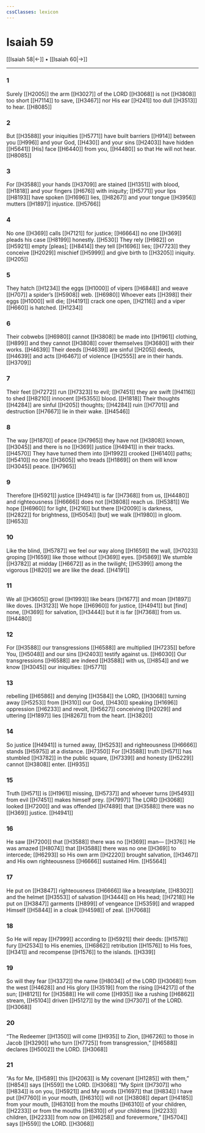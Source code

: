 ```yaml
---
cssClasses: lexicon
---
```


# Isaiah 59

[[Isaiah 58|←]] • [[Isaiah 60|→]]

---

### 1
Surely [[H2005]] the arm [[H3027]] of the LORD [[H3068]] is not [[H3808]] too short [[H7114]] to save, [[H3467]] nor His ear [[H241]] too dull [[H3513]] to hear. [[H8085]]

### 2
But [[H3588]] your iniquities [[H5771]] have built barriers [[H914]] between you [[H996]] and your God, [[H430]] and your sins [[H2403]] have hidden [[H5641]] [His] face [[H6440]] from you, [[H4480]] so that He will not hear. [[H8085]]

### 3
For [[H3588]] your hands [[H3709]] are stained [[H1351]] with blood, [[H1818]] and your fingers [[H676]] with iniquity; [[H5771]] your lips [[H8193]] have spoken [[H1696]] lies, [[H8267]] and your tongue [[H3956]] mutters [[H1897]] injustice. [[H5766]]

### 4
No one [[H369]] calls [[H7121]] for justice; [[H6664]] no one [[H369]] pleads his case [[H8199]] honestly. [[H530]] They rely [[H982]] on [[H5921]] empty [pleas]; [[H8414]] they tell [[H1696]] lies; [[H7723]] they conceive [[H2029]] mischief [[H5999]] and give birth to [[H3205]] iniquity. [[H205]]

### 5
They hatch [[H1234]] the eggs [[H1000]] of vipers [[H6848]] and weave [[H707]] a spider’s [[H5908]] web. [[H6980]] Whoever eats [[H398]] their eggs [[H1000]] will die; [[H4191]] crack one open, [[H2116]] and a viper [[H660]] is hatched. [[H1234]]

### 6
Their cobwebs [[H6980]] cannot [[H3808]] be made into [[H1961]] clothing, [[H899]] and they cannot [[H3808]] cover themselves [[H3680]] with their works. [[H4639]] Their deeds [[H4639]] are sinful [[H205]] deeds, [[H4639]] and acts [[H6467]] of violence [[H2555]] are in their hands. [[H3709]]

### 7
Their feet [[H7272]] run [[H7323]] to evil; [[H7451]] they are swift [[H4116]] to shed [[H8210]] innocent [[H5355]] blood. [[H1818]] Their thoughts [[H4284]] are sinful [[H205]] thoughts; [[H4284]] ruin [[H7701]] and destruction [[H7667]] lie in their wake. [[H4546]]

### 8
The way [[H1870]] of peace [[H7965]] they have not [[H3808]] known, [[H3045]] and there is no [[H369]] justice [[H4941]] in their tracks. [[H4570]] They have turned them into [[H1992]] crooked [[H6140]] paths; [[H5410]] no one [[H3605]] who treads [[H1869]] on them  will know [[H3045]] peace. [[H7965]]

### 9
Therefore [[H5921]] justice [[H4941]] is far [[H7368]] from us, [[H4480]] and righteousness [[H6666]] does not [[H3808]] reach us. [[H5381]] We hope [[H6960]] for light, [[H216]] but there [[H2009]] is darkness, [[H2822]] for brightness, [[H5054]] [but] we walk [[H1980]] in gloom. [[H653]]

### 10
Like the blind, [[H5787]] we feel our way along [[H1659]] the wall, [[H7023]] groping [[H1659]] like those without [[H369]] eyes. [[H5869]] We stumble [[H3782]] at midday [[H6672]] as in the twilight; [[H5399]] among the vigorous [[H820]] we are like the dead. [[H4191]]

### 11
We all [[H3605]] growl [[H1993]] like bears [[H1677]] and moan [[H1897]] like doves. [[H3123]] We hope [[H6960]] for justice, [[H4941]] but [find] none, [[H369]] for salvation, [[H3444]] but it is far [[H7368]] from us. [[H4480]]

### 12
For [[H3588]] our transgressions [[H6588]] are multiplied [[H7235]] before You, [[H5048]] and our sins [[H2403]] testify against us. [[H6030]] Our transgressions [[H6588]] are indeed [[H3588]] with us, [[H854]] and we know [[H3045]] our iniquities: [[H5771]]

### 13
rebelling [[H6586]] and denying [[H3584]] the LORD, [[H3068]] turning away [[H5253]] from [[H310]] our God, [[H430]] speaking [[H1696]] oppression [[H6233]] and revolt, [[H5627]] conceiving [[H2029]] and uttering [[H1897]] lies [[H8267]] from the heart. [[H3820]]

### 14
So justice [[H4941]] is turned away, [[H5253]] and righteousness [[H6666]] stands [[H5975]] at a distance. [[H7350]] For [[H3588]] truth [[H571]] has stumbled [[H3782]] in the public square, [[H7339]] and honesty [[H5229]] cannot [[H3808]] enter. [[H935]]

### 15
Truth [[H571]] is [[H1961]] missing, [[H5737]] and whoever turns [[H5493]] from evil [[H7451]] makes himself prey. [[H7997]] The LORD [[H3068]] looked [[H7200]] and was offended [[H7489]] that [[H3588]] there was no [[H369]] justice. [[H4941]]

### 16
He saw [[H7200]] that [[H3588]] there was no [[H369]] man— [[H376]] He was amazed [[H8074]] that [[H3588]] there was no one [[H369]] to intercede; [[H6293]] so His own arm [[H2220]] brought salvation, [[H3467]] and His own righteousness [[H6666]] sustained Him. [[H5564]]

### 17
He put on [[H3847]] righteousness [[H6666]] like a breastplate, [[H8302]] and the helmet [[H3553]] of salvation [[H3444]] on His head; [[H7218]] He put on [[H3847]] garments [[H899]] of vengeance [[H5359]] and wrapped Himself [[H5844]] in a cloak [[H4598]] of zeal. [[H7068]]

### 18
So He will repay [[H7999]] according to [[H5921]] their deeds: [[H1578]] fury [[H2534]] to His enemies, [[H6862]] retribution [[H1576]] to His foes, [[H341]] and recompense [[H1576]] to the islands. [[H339]]

### 19
So will they fear [[H3372]] the name [[H8034]] of the LORD [[H3068]] from the west [[H4628]] and His glory [[H3519]] from the rising [[H4217]] of the sun; [[H8121]] for [[H3588]] He will come [[H935]] like a rushing [[H6862]] stream, [[H5104]] driven [[H5127]] by the wind [[H7307]] of the LORD. [[H3068]]

### 20
“The Redeemer [[H1350]] will come [[H935]] to Zion, [[H6726]] to those in Jacob [[H3290]] who turn [[H7725]] from transgression,” [[H6588]] declares [[H5002]] the LORD. [[H3068]]

### 21
“As for Me, [[H589]] this [[H2063]] is My covenant [[H1285]] with them,” [[H854]] says [[H559]] the LORD. [[H3068]] “My Spirit [[H7307]] who [[H834]] is on you, [[H5921]] and My words [[H1697]] that [[H834]] I have put [[H7760]] in your mouth, [[H6310]] will not [[H3808]] depart [[H4185]] from your mouth, [[H6310]] from the mouths [[H6310]] of your children, [[H2233]] or from the mouths [[H6310]] of your childrens [[H2233]] children, [[H2233]] from now on [[H6258]] and forevermore,” [[H5704]] says [[H559]] the LORD. [[H3068]]

